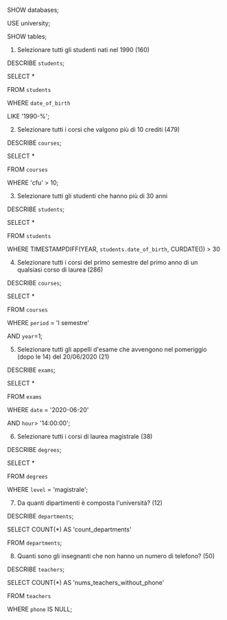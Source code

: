 SHOW databases;

USE university;

SHOW tables;

1. Selezionare tutti gli studenti nati nel 1990 (160)

DESCRIBE `students`;

SELECT * 

FROM `students`

WHERE `date_of_birth` 

LIKE '1990-%';

2. Selezionare tutti i corsi che valgono più di 10 crediti (479)

DESCRIBE `courses`;

SELECT *

FROM `courses`

WHERE 'cfu' > 10;

3. Selezionare tutti gli studenti che hanno più di 30 anni

DESCRIBE `students`;

SELECT *

FROM `students`

WHERE TIMESTAMPDIFF(YEAR, `students.date_of_birth`, CURDATE()) > 30

4. Selezionare tutti i corsi del primo semestre del primo anno di un qualsiasi corso di laurea (286)

DESCRIBE `courses`;

SELECT *

FROM `courses`

WHERE `period` = 'I semestre'

  AND `year`=1;

5. Selezionare tutti gli appelli d'esame che avvengono nel pomeriggio (dopo le 14) del 20/06/2020 (21)

DESCRIBE `exams`;

SELECT *

FROM `exams`

WHERE `date` = '2020-06-20'

  AND `hour`> '14:00:00';

6. Selezionare tutti i corsi di laurea magistrale (38)

DESCRIBE `degrees`;

SELECT *

FROM `degrees`

WHERE `level` = 'magistrale';

7. Da quanti dipartimenti è composta l'università? (12)

DESCRIBE `departments`;

SELECT COUNT(*) AS 'count_departments'

FROM `departments`;

8. Quanti sono gli insegnanti che non hanno un numero di telefono? (50)

DESCRIBE `teachers`;

SELECT COUNT(*) AS 'nums_teachers_without_phone'

FROM `teachers`

WHERE `phone` IS NULL;